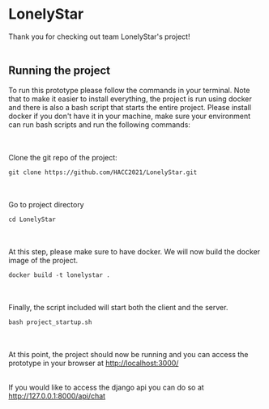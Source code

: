# LonelyStar

Thank you for checking out team LonelyStar's project! 
<br><br>


## Running the project

To run this prototype please follow the commands in your terminal. Note that to make it easier to install everything, the project is run using docker and there is also a bash script that starts the entire project. Please install docker if you don't have it in your machine, make sure your environment can run bash scripts and run the following commands: 

<br><br>
Clone the git repo of the project:
```
git clone https://github.com/HACC2021/LonelyStar.git 
```

<br><br>
Go to project directory
```
cd LonelyStar 
```

<br><br>
At this step, please make sure to have docker. We will now build the docker image of the project.
```
docker build -t lonelystar .
```

<br><br>
Finally, the script included will start both the client and the server.
```
bash project_startup.sh
```

<br><br>
At this point, the project should now be running and you can access the prototype in your browser at <a href="http://localhost:3000/" target="_blank">http://localhost:3000/</a>

<br>
If you would like to access the django api you can do so at  <a href="http://127.0.0.1:8000/api/chat" target="_blank">http://127.0.0.1:8000/api/chat</a>